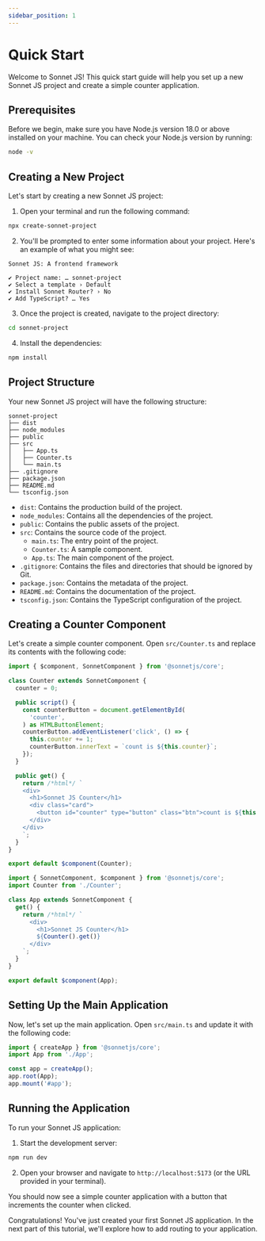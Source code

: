 ```yaml
---
sidebar_position: 1
---
```


# Quick Start

Welcome to Sonnet JS! This quick start guide will help you set up a new Sonnet JS project and create a simple counter application.

## Prerequisites

Before we begin, make sure you have Node.js version 18.0 or above installed on your machine. You can check your Node.js version by running:

```bash
node -v
```

## Creating a New Project

Let's start by creating a new Sonnet JS project:

1. Open your terminal and run the following command:

```bash
npx create-sonnet-project
```

2. You'll be prompted to enter some information about your project. Here's an example of what you might see:

```
Sonnet JS: A frontend framework

✔ Project name: … sonnet-project
✔ Select a template › Default
✔ Install Sonnet Router? › No
✔ Add TypeScript? … Yes
```

3. Once the project is created, navigate to the project directory:

```bash
cd sonnet-project
```

4. Install the dependencies:

```bash
npm install
```

## Project Structure

Your new Sonnet JS project will have the following structure:

```
sonnet-project
├── dist
├── node_modules
├── public
├── src
│   ├── App.ts
│   ├── Counter.ts
│   └── main.ts
├── .gitignore
├── package.json
├── README.md
└── tsconfig.json
```

- `dist`: Contains the production build of the project.
- `node_modules`: Contains all the dependencies of the project.
- `public`: Contains the public assets of the project.
- `src`: Contains the source code of the project.
  * `main.ts`: The entry point of the project.
  * `Counter.ts`: A sample component.
  * `App.ts`: The main component of the project.
- `.gitignore`: Contains the files and directories that should be ignored by Git.
- `package.json`: Contains the metadata of the project.
- `README.md`: Contains the documentation of the project.
- `tsconfig.json`: Contains the TypeScript configuration of the project.

## Creating a Counter Component

Let's create a simple counter component. Open `src/Counter.ts` and replace its contents with the following code:

```typescript title="src/Counter.ts"
import { $component, SonnetComponent } from '@sonnetjs/core';

class Counter extends SonnetComponent {
  counter = 0;

  public script() {
    const counterButton = document.getElementById(
      'counter',
    ) as HTMLButtonElement;
    counterButton.addEventListener('click', () => {
      this.counter += 1;
      counterButton.innerText = `count is ${this.counter}`;
    });
  }

  public get() {
    return /*html*/ `
    <div>
      <h1>Sonnet JS Counter</h1>
      <div class="card">
        <button id="counter" type="button" class="btn">count is ${this.counter}</button>
      </div>
    </div>
    `;
  }
}

export default $component(Counter);
```

```typescript title="src/App.ts"
import { SonnetComponent, $component } from '@sonnetjs/core';
import Counter from './Counter';

class App extends SonnetComponent {
  get() {
    return /*html*/ `
      <div>
        <h1>Sonnet JS Counter</h1>
        ${Counter().get()}
      </div>
    `;
  }
}

export default $component(App);
```

## Setting Up the Main Application

Now, let's set up the main application. Open `src/main.ts` and update it with the following code:

```typescript title="src/main.ts"
import { createApp } from '@sonnetjs/core';
import App from './App';

const app = createApp();
app.root(App);
app.mount('#app');
```

## Running the Application

To run your Sonnet JS application:

1. Start the development server:

```bash
npm run dev
```

2. Open your browser and navigate to `http://localhost:5173` (or the URL provided in your terminal).

You should now see a simple counter application with a button that increments the counter when clicked.

Congratulations! You've just created your first Sonnet JS application. In the next part of this tutorial, we'll explore how to add routing to your application.